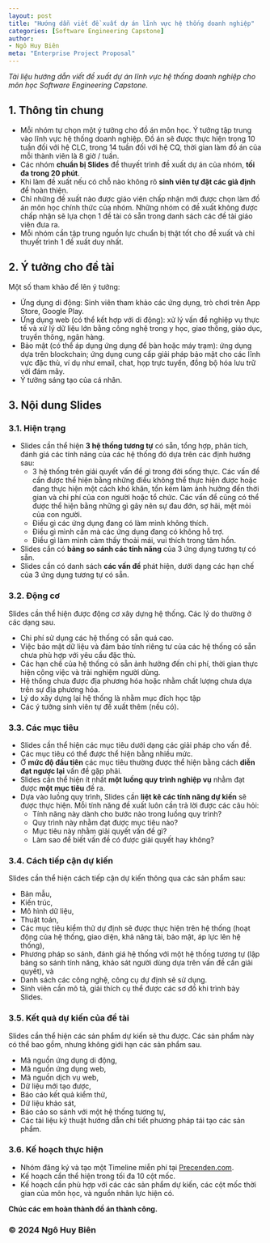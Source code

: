 ```yaml
---
layout: post
title: "Hướng dẫn viết đề xuất dự án lĩnh vực hệ thống doanh nghiệp"
categories: [Software Engineering Capstone]
author:
- Ngô Huy Biên
meta: "Enterprise Project Proposal"
---
```

_Tài liệu hướng dẫn viết đề xuất dự án lĩnh vực hệ thống doanh nghiệp cho môn học Software Engineering Capstone._

## 1. Thông tin chung
* Mỗi nhóm tự chọn một ý tưởng cho đồ án môn học. Ý tưởng tập trung vào lĩnh vực hệ thống doanh nghiệp.
Đồ án sẽ được thực hiện trong 10 tuần đối với hệ CLC, trong 14 tuần đối với hệ CQ, thời gian làm đồ án của mỗi thành viên là 8 giờ / tuần.
* Các nhóm **chuẩn bị Slides** để thuyết trình đề xuất dự án của nhóm, **tối đa trong 20 phút**.
* Khi làm đề xuất nếu có chỗ nào không rõ **sinh viên tự đặt các giả định** để hoàn thiện.
* Chỉ những đề xuất nào được giáo viên chấp nhận mới được chọn làm đồ án môn học chính thức của nhóm. Những nhóm có đề xuất không được chấp nhận sẽ lựa chọn 1 đề tài có sẵn trong danh sách các đề tài giáo viên đưa ra.
* Mỗi nhóm cần tập trung nguồn lực chuẩn bị thật tốt cho đề xuất và chỉ thuyết trình 1 đề xuất duy nhất.

## 2. Ý tưởng cho đề tài
Một số tham khảo để lên ý tưởng:
* Ứng dụng di động: Sinh viên tham khảo các ứng dụng, trò chơi trên App Store, Google Play.
* Ứng dụng web (có thể kết hợp với di động): xử lý vấn đề nghiệp vụ thực tế và xử lý dữ liệu lớn bằng công nghệ trong y học, giao thông, giáo dục, truyền thông, ngân hàng.
* Bảo mật (có thể áp dụng ứng dụng để bàn hoặc máy trạm): ứng dụng dựa trên blockchain; ứng dụng cung cấp giải pháp bảo mật cho các lĩnh vực đặc thù, ví dụ như email, chat, họp trực tuyến, đồng bộ hóa lưu trữ với đám mây.
* Ý tưởng sáng tạo của cá nhân.

## 3. Nội dung Slides

### 3.1. Hiện trạng
* Slides cần thể hiện **3 hệ thống tương tự** có sẵn, tổng hợp, phân tích, đánh giá các tính năng của các hệ thống đó dựa trên các định hướng sau: 
  * 3 hệ thống trên giải quyết vấn đề gì trong đời sống thực. Các vấn đề cần được thể hiện bằng những điều không thể thực hiện được hoặc đang thực hiện một cách khó khăn, tốn kém làm ảnh hưởng đến thời gian và chi phí của con người hoặc tổ chức. Các vấn đề cũng có thể được thể hiện bằng những gì gây nên sự đau đớn, sợ hãi, mệt mỏi của con người.
  * Điều gì các ứng dụng đang có làm mình không thích.
  * Điều gì mình cần mà các ứng dụng đang có không hỗ trợ.
  * Điều gì làm mình cảm thấy thoải mái, vui thích trong tâm hồn.
* Slides cần có **bảng so sánh các tính năng** của 3 ứng dụng tương tự có sẵn.
* Slides cần có danh sách **các vấn đề** phát hiện, dưới dạng các hạn chế của 3 ứng dụng tương tự có sẵn.

### 3.2. Động cơ
Slides cần thể hiện được động cơ xây dựng hệ thống. Các lý do thường ở các dạng sau.
* Chi phí sử dụng các hệ thống có sẵn quá cao.
* Việc bảo mật dữ liệu và đảm bảo tính riêng tư của các hệ thống có sẵn chưa phù hợp với yêu cầu đặc thù.
* Các hạn chế của hệ thống có sẵn ảnh hưởng đến chi phí, thời gian thực hiện công việc và trải nghiệm người dùng.
* Hệ thống chưa được địa phương hóa hoặc nhằm chất lượng chưa dựa trên sự địa phương hóa.
* Lý do xây dựng lại hệ thống là nhằm mục đích học tập
* Các ý tưởng sinh viên tự đề xuất thêm (nếu có).

### 3.3. Các mục tiêu
* Slides cần thể hiện các mục tiêu dưới dạng các giải pháp cho vấn đề.
* Các mục tiêu có thể được thể hiện bằng nhiều mức.
* Ở **mức độ đầu tiên** các mục tiêu thường được thể hiện bằng cách **diễn đạt ngược lại** vấn đề gặp phải.
* Slides cần thể hiện ít nhất **một luồng quy trình nghiệp vụ** nhằm đạt được **một mục tiêu** đề ra.
* Dựa vào luồng quy trình, Slides cần **liệt kê các tính năng dự kiến** sẽ được thực hiện. Mỗi tính năng đề xuất luôn cần trả lời được các câu hỏi:
  * Tính năng này dành cho bước nào trong luồng quy trình?
  * Quy trình này nhằm đạt được mục tiêu nào?
  * Mục tiêu này nhằm giải quyết vấn đề gì?
  * Làm sao để biết vấn đề có được giải quyết hay không?

### 3.4. Cách tiếp cận dự kiến
Slides cần thể hiện cách tiếp cận dự kiến thông qua các sản phẩm sau:
* Bản mẫu, 
* Kiến trúc, 
* Mô hình dữ liệu, 
* Thuật toán, 
* Các mục tiêu kiểm thử dự định sẽ được thực hiện trên hệ thống (hoạt động của hệ thống, giao diện, khả năng tải, bảo mật, áp lực lên hệ thống), 
* Phương pháp so sánh, đánh giá hệ thống với một hệ thống tương tự (lập bảng so sánh tính năng, khảo sát người dùng dựa trên vấn đề cần giải quyết), và 
* Danh sách các công nghệ, công cụ dự định sẽ sử dụng.
* Sinh viên cần mô tả, giải thích cụ thể được các sơ đồ khi trình bày Slides.
  
### 3.5. Kết quả dự kiến của đề tài
Slides cần thể hiện các sản phẩm dự kiến sẽ thu được. Các sản phẩm này có thể bao gồm, nhưng không giới hạn các sản phẩm sau.
* Mã nguồn ứng dụng di động, 
* Mã nguồn ứng dụng web, 
* Mã nguồn dịch vụ web, 
* Dữ liệu mới tạo được, 
* Báo cáo kết quả kiểm thử, 
* Dữ liệu khảo sát, 
* Báo cáo so sánh với một hệ thống tương tự, 
* Các tài liệu kỹ thuật hướng dẫn chi tiết phương pháp tái tạo các sản phẩm.

### 3.6. Kế hoạch thực hiện
* Nhóm đăng ký và tạo một Timeline miễn phí tại [Precenden.com](https://www.preceden.com/).
* Kế hoạch cần thể hiện trong tối đa 10 cột mốc.
* Kế hoạch cần phù hợp với các các sản phẩm dự kiến, các cột mốc thời gian của môn học, và nguồn nhân lực hiện có.

**Chúc các em hoàn thành đồ án thành công.**

### &copy; 2024 Ngô Huy Biên
